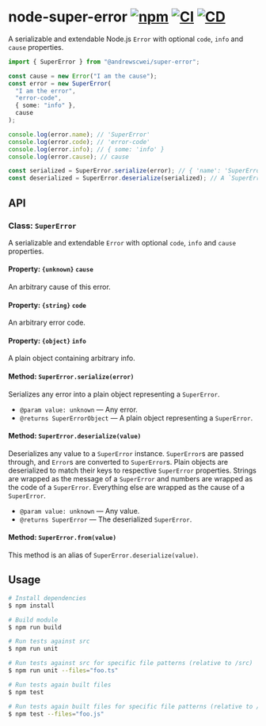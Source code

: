 # node-super-error [![npm](https://img.shields.io/npm/v/@andrewscwei/super-error.svg)](https://www.npmjs.com/package/@andrewscwei/super-error) [![CI](https://github.com/andrewscwei/node-super-error/workflows/CI/badge.svg)](https://github.com/andrewscwei/node-super-error/actions/workflows/ci.yml) [![CD](https://github.com/andrewscwei/node-super-error/workflows/CD/badge.svg)](https://github.com/andrewscwei/node-super-error/actions/workflows/cd.yml)

A serializable and extendable Node.js `Error` with optional `code`, `info` and `cause` properties.

```ts
import { SuperError } from "@andrewscwei/super-error";

const cause = new Error("I am the cause");
const error = new SuperError(
  "I am the error",
  "error-code",
  { some: "info" },
  cause
);

console.log(error.name); // 'SuperError'
console.log(error.code); // 'error-code'
console.log(error.info); // { some: 'info' }
console.log(error.cause); // cause

const serialized = SuperError.serialize(error); // { 'name': 'SuperError', 'code': 'error-code', 'info': { 'some': 'info' }, 'cause': { 'name': 'Error', 'message': 'I am the cause' }, 'stack': <error_stack> }
const deserialized = SuperError.deserialize(serialized); // A `SuperError` instance equivalent to the initially created `error`.
```

## API

### Class: `SuperError`

A serializable and extendable `Error` with optional `code`, `info` and `cause` properties.

#### Property: `{unknown}` `cause`

An arbitrary cause of this error.

#### Property: `{string}` `code`

An arbitrary error code.

#### Property: `{object}` `info`

A plain object containing arbitrary info.

#### Method: `SuperError.serialize(error)`

Serializes any error into a plain object representing a `SuperError`.

- `@param value: unknown` — Any error.
- `@returns SuperErrorObject` — A plain object representing a `SuperError`.

#### Method: `SuperError.deserialize(value)`

Deserializes any value to a `SuperError` instance. `SuperError`s are passed through, and `Error`s are converted to `SuperError`s. Plain objects are deserialized to match their keys to respective `SuperError` properties. Strings are wrapped as the message of a `SuperError` and numbers are wrapped as the code of a `SuperError`. Everything else are wrapped as the cause of a `SuperError`.

- `@param value: unknown` — Any value.
- `@returns SuperError` — The deserialized `SuperError`.

#### Method: `SuperError.from(value)`

This method is an alias of `SuperError.deserialize(value)`.

## Usage

```sh
# Install dependencies
$ npm install

# Build module
$ npm run build

# Run tests against src
$ npm run unit

# Run tests against src for specific file patterns (relative to /src)
$ npm run unit --files="foo.ts"

# Run tests again built files
$ npm test

# Run tests again built files for specific file patterns (relative to /build)
$ npm test --files="foo.js"
```

